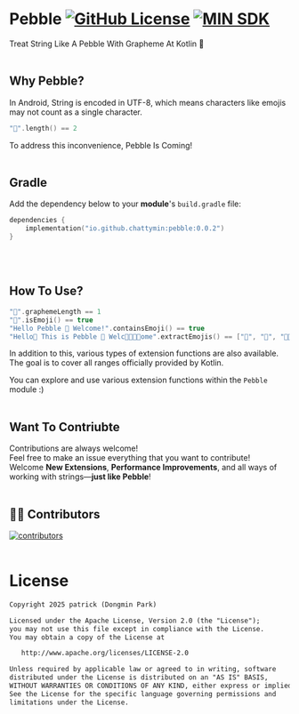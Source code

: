 # Pebble [![GitHub License](https://img.shields.io/badge/License-Apache%202.0-brightgreen.svg)](https://opensource.org/licenses/Apache-2.0) [![MIN SDK](https://img.shields.io/badge/API-21%2B-orange.svg?style=flat)]([https://opensource.org/licenses/Apache-2.0](https://android-arsenal.com/api?level=21)) 

Treat String Like A Pebble With Grapheme At Kotlin 🫧
</br>
</br>

## Why Pebble?
In Android, String is encoded in UTF-8, which means characters like emojis may not count as a single character.   
```kotlin
"🚀".length() == 2
```

To address this inconvenience, Pebble Is Coming!
</br>
</br>

## Gradle
Add the dependency below to your **module**'s `build.gradle` file:
```kotlin
dependencies {
    implementation("io.github.chattymin:pebble:0.0.2")
}
```
</br>
</br>

## How To Use?
```kotlin
"🚀".graphemeLength == 1
"🚀".isEmoji() == true
"Hello Pebble 🚀 Welcome!".containsEmoji() == true
"Hello🚀 This is Pebble 🫧 Welc🧑‍🧑‍🧒‍🧒ome".extractEmojis() == ["🚀", "🫧", "🧑‍🧑‍🧒‍🧒"]
```
In addition to this, various types of extension functions are also available.   
The goal is to cover all ranges officially provided by Kotlin.

You can explore and use various extension functions within the `Pebble` module :)
</br>
</br>

## Want To Contriubte
Contributions are always welcome!   
Feel free to make an issue everything that you want to contribute!    
Welcome **New Extensions**, **Performance Improvements**, and all ways of working with strings—**just like Pebble**!
</br>
</br>

## 👨‍💻 Contributors

[![contributors](https://contrib.rocks/image?repo=chattymin/pebble)](https://github.com/chattymin/pebble/contributors)
</br>
</br>

# License
```xml
Copyright 2025 patrick (Dongmin Park)

Licensed under the Apache License, Version 2.0 (the "License");
you may not use this file except in compliance with the License.
You may obtain a copy of the License at

   http://www.apache.org/licenses/LICENSE-2.0

Unless required by applicable law or agreed to in writing, software
distributed under the License is distributed on an "AS IS" BASIS,
WITHOUT WARRANTIES OR CONDITIONS OF ANY KIND, either express or implied.
See the License for the specific language governing permissions and
limitations under the License.
```
